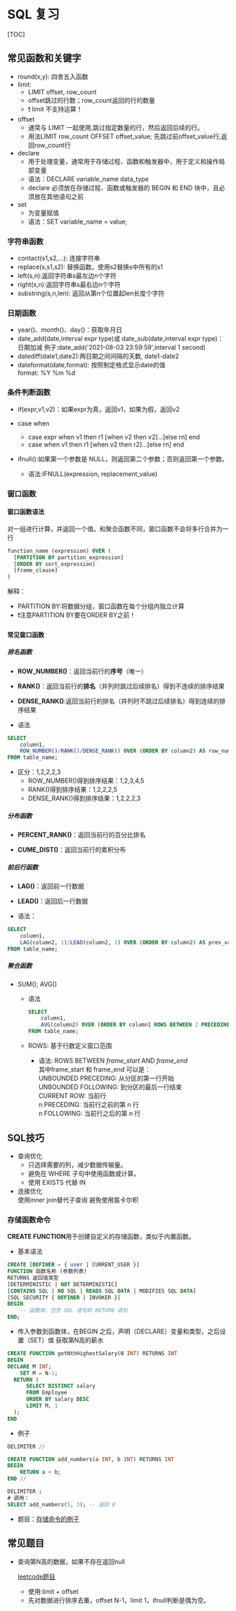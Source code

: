 # SQL 复习

[TOC]

## 常见函数和关键字

- round(x,y): 四舍五入函数
- limit:
  - LIMIT offset, row_count
  - offset跳过的行数；row_count返回的行的数量
  - :exclamation: limit 不支持运算！
- offset
  - 通常与 LIMIT 一起使用,跳过指定数量的行，然后返回后续的行。
  - 用法LIMIT row_count OFFSET offset_value; 先跳过前offset_value行,返回row_count行
- declare
  - 用于处理变量，通常用于存储过程、函数和触发器中，用于定义和操作局部变量
  - 语法：DECLARE variable_name data_type
  - declare 必须放在存储过程、函数或触发器的 BEGIN 和 END 块中，且必须放在其他语句之前
- set
  - 为变量赋值
  - 语法：SET variable_name = value;

### 字符串函数

- contact(s1,s2,...): 连接字符串
- replace(s,s1,s2): 替换函数。使用s2替换s中所有的s1
- left(s,n):返回字符串s最左边n个字符
- right(s,n):返回字符串s最右边n个字符
- substring(s,n,len): 返回从第n个位置起len长度个字符

### 日期函数

- year()、month()、day()：获取年月日
- date_add(date,interval expr type)或  date_sub(date,interval expr type)：日期加减
例子:date_add('2021-08-03 23:59:59',interval 1 second)
- datediff(date1,date2):两日期之间间隔的天数, date1-date2
- dateformat(date,format): 按照制定格式显示date的值  
format: %Y %m %d

### 条件判断函数

- if(expr,v1,v2)：如果expr为真，返回v1，如果为假，返回v2
- case when
  - case expr when v1 then r1 [when v2 then v2]...[else rn] end
  - case when v1 then r1 [when v2 then r2]...[else rn] end

- ifnull():如果第一个参数是 NULL，则返回第二个参数；否则返回第一个参数。
  - 语法:IFNULL(expression, replacement_value)
  
### 窗口函数

#### 窗口函数语法

对一组进行计算，并返回一个值。和聚合函数不同，窗口函数不会将多行合并为一行

``` SQL
function_name (expression) OVER (
  [PARTITION BY partition_expression]
  [ORDER BY sort_expression]
  [frame_clause]
)
```

解释：

- PARTITION BY:将数据分组，窗口函数在每个分组内独立计算
- :exclamation:注意PARTITION BY要在ORDER BY之前！

#### 常见窗口函数

##### 排名函数

- **ROW_NUMBER()**：返回当前行的**序号**（唯一）

- **RANK()**：返回当前行的**排名**（并列时跳过后续排名）得到不连续的排序结果

- **DENSE_RANK()**:返回当前行的排名（并列时不跳过后续排名）得到连续的排序结果

- 语法

```SQL
SELECT 
    column1,
    ROW_NUMBER()/RANK()/DENSE_RANK() OVER (ORDER BY column2) AS row_num
FROM table_name;
```
- 区分：1,2,2,2,3
  - ROW_NUMBER()得到排序结果：1,2,3,4,5
  - RANK()得到排序结果：1,2,2,2,5
  - DENSE_RANK()得到排序结果：1,2,2,2,3

##### 分布函数

- **PERCENT_RANK()**：返回当前行的百分比排名

- **CUME_DIST()**：返回当前行的累积分布

##### 前后行函数

- **LAG()**：返回前一行数据

- **LEAD()**：返回后一行数据

- 语法：

```SQL
SELECT 
    column1,
    LAG(column2, 1)/LEAD(column2, 1) OVER (ORDER BY column2) AS prev_value
FROM table_name;
```

##### 聚合函数

- SUM(); AVG()
  - 语法

    ```SQL
    SELECT 
        column1,
        AVG(column2) OVER (ORDER BY column1 ROWS BETWEEN 2 PRECEDING AND CURRENT ROW) AS moving_avg
    FROM table_name;
    ```

  - ROWS: 基于行数定义窗口范围
    - 语法: ROWS BETWEEN *frame_start* AND *frame_end*  
    其中frame_start 和 frame_end 可以是：  
    UNBOUNDED PRECEDING: 从分区的第一行开始  
    UNBOUNDED FOLLOWING: 到分区的最后一行结束  
    CURRENT ROW: 当前行  
    n PRECEDING: 当前行之前的第 n 行  
    n FOLLOWING: 当前行之后的第 n 行

## SQL技巧

- 查询优化  
  - 只选择需要的列，减少数据传输量。
  - 避免在 WHERE 子句中使用函数或计算。
  - 使用 EXISTS 代替 IN
- 连接优化  
  使用inner join替代子查询
  避免使用笛卡尔积

### 存储函数命令

**CREATE FUNCTION**用于创建自定义的存储函数，类似于内置函数。

- 基本语法

```SQL
CREATE [DEFINER = { user | CURRENT_USER }]  
FUNCTION 函数名称 (参数列表) 
RETURNS 返回值类型
[DETERMINISTIC | NOT DETERMINISTIC]
[CONTAINS SQL | NO SQL | READS SQL DATA | MODIFIES SQL DATA]
[SQL SECURITY { DEFINER | INVOKER }]
BEGIN
    -- 函数体，包含 SQL 语句和 RETURN 语句
END;
```

- 传入参数到函数体，在BEGIN 之后，声明（DECLARE）变量和类型，之后设置（SET）值
获取第N高的薪水

```SQL
CREATE FUNCTION getNthHighestSalary(N INT) RETURNS INT
BEGIN
DECLARE M INT; 
    SET M = N-1; 
  RETURN (
      SELECT DISTINCT salary
      FROM Employee
      ORDER BY salary DESC
      LIMIT M, 1
  );
END
```

- 例子

```SQL
DELIMITER //

CREATE FUNCTION add_numbers(a INT, b INT) RETURNS INT
BEGIN
    RETURN a + b;
END //

DELIMITER ;
# 调用：
SELECT add_numbers(5, 3); -- 返回 8
```

- 题目：[存储命令的例子](https://leetcode.cn/problems/nth-highest-salary/)

## 常见题目

- 查询第N高的数据，如果不存在返回null  

  [leetcode题目](https://leetcode.cn/problems/second-highest-salary/)

  - 使用:limit + offset
  - 先对数据进行排序去重，offset N-1，limit 1，ifnull判断是偶为空。
